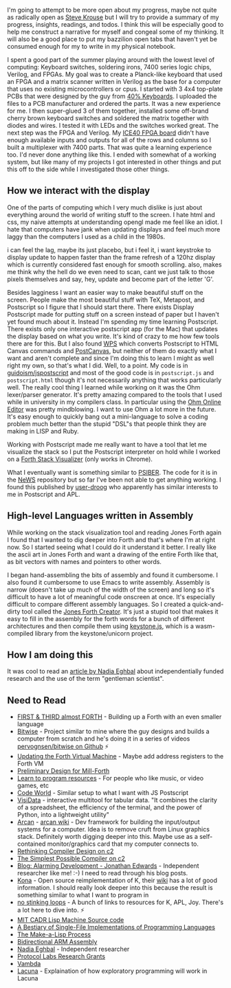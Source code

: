 I'm going to attempt to be more open about my progress, maybe not quite as radically open as [Steve Krouse](https://futureofcoding.org/log) but I will try to provide a summary of my progress, insights, readings, and todos. I think this will be especially good to help me construct a narrative for myself and congeal
some of my thinking. It will also be a good place to put my bazzilion open tabs
that haven't yet be consumed enough for my to write in my physical notebook.

I spent a good part of the summer playing around with the lowest level of
computing: Keyboard switches, soldering irons, 7400 series logic chips, Verilog, and FPGAs. My goal was to create a Planck-like keyboard that used an FPGA and a matrix scanner written in Verilog as the base for a computer that uses no existing microcontrollers or cpus. I started with 3 4x4 top-plate PCBs that were
designed by the guy from [40% Keyboards](http://www.40percent.club/2018/01/4x4x4x4x4.html). I uploaded the files to a PCB
manufacturer and ordered the parts. It was a new experience for me. I then super-glued 3 of them together, installed some
off-brand cherry brown keyboard switches and soldered the matrix together with diodes and wires. I tested it with LEDs and
the switches worked great. The next step was the FPGA and Verilog. My [ICE40 FPGA board](https://www.nandland.com) didn't have enough available inputs
and outputs for all of the rows and columns so I built a multiplexer with 7400 parts. That was quite a learning experience
too. I'd never done anything like this. I ended with somewhat of a working system, but like many of my projects I got interested in other things and put this off to the side while I investigated those other things.

## How we interact with the display

One of the parts of computing which I very much dislike is just about everything
around the world of writing stuff to the screen. I hate html and css, my naive
attempts at understanding opengl made me feel like an idiot. I hate that computers
have jank when updating displays and feel much more laggy than the computers I used
as a child in the 1980s. 

i can feel the lag, maybe its just placebo, but i feel it, i want keystroke to display update to happen
faster than the frame refresh of a 120hz display which is currently considered fast enough for smooth
scrolling. also, makes me think why the hell do we even need to scan, cant we just talk to those pixels
themselves and say, hey, update and become part of the letter 'G'.

Besides lagginess I want an easier way to make beautiful stuff on the screen. People make the most beautiful
stuff with TeX, Metapost, and Postscript so I figure that I should start there. There exists Display Postscript
made for putting stuff on a screen instead of paper but I haven't yet found much about it. Instead I'm spending
my time learning Postscript. There exists only one interactive postscript app (for the Mac) that updates the
display based on what you write. It's kind of crazy to me how few tools there are for this. But I also found
[WPS](http://logand.com/sw/wps/index.html) which converts Postscript to HTML Canvas commands and 
[PostCanvas](http://www.feiri.de/pcan/), but neither of them do exactly what I want and aren't complete and
since I'm doing this to learn I might as well right my own, so that's what I did. Well, to a point. My code is
in [guidoism/jspostscript](https://github.com/guidoism/jspostscript) and most of the good code is in
`postscript.js` and `postscript.html` though it's not necessarily anything that works particularly well. The
really cool thing I learned while working on it was the Ohm lexer/parser generator. It's pretty amazing
compared to the tools that I used while in university in my compilers class. In particular using the
[Ohm Online Editor](https://ohmlang.github.io/editor/) was pretty mindblowing. I want to use Ohm a lot more
in the future. It's easy enough to quickly bang out a mini-language to solve a coding problem much better than
the stupid "DSL"s that people think they are making in LISP and Ruby.
 
Working with Postscript made me really want to have a tool that let me visualize the stack so I put the
Postscript interpreter on hold while I worked on a [Forth Stack Visualizer](https://guidoism.github.io/stack_visualization/) (only works in Chrome).

What I eventually want is something similar to [PSIBER](https://medium.com/@donhopkins/the-shape-of-psiber-space-october-1989-19e2dfa4d91e). The code for it is in the [NeWS](https://www.donhopkins.com/home/pub/NeWS/litecyber/) repository but
so far I've been not able to get anything working. I found this published by [user-droog](https://stackoverflow.com/users/733077/luser-droog) who apparently has similar interests to me in Postscript and APL.

## High-level Languages written in Assembly

While working on the stack visualization tool and reading Jones Forth again I found that I wanted to
dig deeper into Forth and that's where I'm at right now. So I started seeing what I could do it understand it 
better. I really like the ascii art in Jones Forth and want a drawing of the entire Forth like that, as bit vectors
with names and pointers to other words.

I began hand-assembling the bits of assembly and found it cumbersome. I also found it cumbersome to use
Emacs to write assembly. Assembly is narrow (doesn't take up much of the width of the screen) and long so it's
difficult to have a lot of meaningful code onscreen at once. It's especially difficult to compare different
assembly languages. So I created a quick-and-dirty tool called the [Jones Forth Creator](https://github.com/guidoism/jonesforth). It's just a stupid tool that makes it easy to fill in the assembly for
the forth words for a bunch of different architectures and then compile them using [keystone.js](https://alexaltea.github.io/keystone.js/), which is a wasm-compiled library from the keystone/unicorn project.

## How I am doing this

It was cool to read an [article by Nadia Eghbal](https://nadiaeghbal.com/independent-research) 
about independentially funded research and the use of the term "gentleman scientist".

## Need to Read

- [FIRST & THIRD	almost FORTH](https://www.ioccc.org/1992/buzzard.2.design) - Building up a Forth with an even smaller language
- [Bitwise](https://bitwise.handmade.network/episode/bitwise) - Project similar to mine where the guy designs and builds a computer from scratch and he's doing it in a series of videos [pervognsen/bitwise on Github](https://github.com/pervognsen/bitwise) :zap:
- [Updating the Forth Virtual Machine](http://www.complang.tuwien.ac.at/anton/euroforth/ef08/papers/pelc.pdf) - Maybe add address registers to the Forth VM
- [Preliminary Design for Mill-Forth](http://millcomputing.com/wiki/Preliminary_Design_for_Mill-Forth)
- [Learn to program resources](https://gist.github.com/pel-daniel/82d0ffcdcb9b994ae33828cd549ce38e) - For people who like music, or video games, etc
- [Code World](https://code.world) - Similar setup to what I want with JS Postscript
- [VisiData](http://visidata.org) - interactive multitool for tabular data. "It combines the clarity of a spreadsheet, the efficiency of the terminal, and the power of Python, into a lightweight utility"
- [Arcan](https://arcan-fe.com) - [arcan wiki](https://github.com/letoram/arcan/wiki) - Dev framework for building the input/output systems for a computer. Idea is to remove cruft from Linux graphics stack. Definitely worth digging deeper into this. Maybe use as a self-contained monitor/graphics card that my computer connects to.
- [Rethinking Compiler Design on c2](http://wiki.c2.com/?RethinkingCompilerDesign)
- [The Simplest Possible Compiler on c2](http://wiki.c2.com/?TheSimplestPossibleCompiler)
- [Blog: Alarming Development - Jonathan Edwards](https://alarmingdevelopment.org) - Independent researcher like me! :-) I need to read through his blog posts.
- [Kona](https://github.com/kevinlawler/kona/blob/master/README.md) - Open source reimplementation of K, their [wiki](https://github.com/kevinlawler/kona/wiki) has a lot of good information. I should really look deeper into this because the result is something similar to what I want to program in
- [no stinking loops](http://nsl.com) - A bunch of links to resources for K, APL, Joy. There's a lot here to dive into. :zap:
- [MIT CADR Lisp Machine Source code](http://www.unlambda.com/index.php?n=Main.Mit)
- [A Bestiary of Single-File Implementations of Programming Languages](https://github.com/marcpaq/b1fipl/blob/master/README.md)
- [The Make-a-Lisp Process](https://github.com/kanaka/mal/blob/master/process/guide.md)
- [Bidirectional ARM Assembly](https://alastairreid.github.io/bidirectional-assemblers/)
- [Nadia Eghbal](https://nadiaeghbal.com) - Independent researcher
- [Protocol Labs Research Grants](https://protocol.ai/blog/ann-research-rfp/)
- [Vambda](https://github.com/MikeHeaton/vambda/blob/master/docs/docs.md)
- [Lacuna](https://github.com/lacuna/model/blob/master/README.md) - Explaination of how exploratory programming will work in Lacuna
